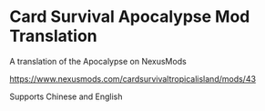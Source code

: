 # Card Survival Apocalypse Mod Translation

A translation of the Apocalypse on NexusMods

https://www.nexusmods.com/cardsurvivaltropicalisland/mods/43

Supports Chinese and English